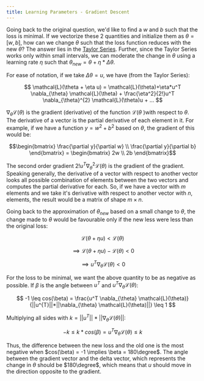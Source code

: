 ```yaml
---
title: Learning Parameters - Gradient Descent
---
```

Going back to the original question, we'd like to find a $w$ and $b$ such that the loss is minimal. If we vectorize these 2 quantities and initialize them as $\theta = [w,b]$, how can we change $\theta$ such that the loss function reduces with the new $\theta$? The answer lies in the [Taylor Series](taylor-series.md). Further, since the Taylor Series works only within small intervals, we can moderate the change in $\theta$ using a learning rate $\eta$ such that $\theta_{new} = \theta + \eta * \Delta \theta$.

For ease of notation, if we take $\Delta \theta = u$, we have (from the Taylor Series):

$$
\mathcal{L}(\theta + \eta u) = \mathcal{L}(\theta)+\eta*u^T \nabla_{\theta} \mathcal{L}(\theta) + \frac{\eta^2}{2!}u^T \nabla_{\theta}^{2} \mathcal{L}(\theta)u + ... 
$$

$\nabla_{\theta} \mathcal{L}(\theta)$ is the gradient (derivative) of the function $\mathcal{L}(\theta$ )with respect to $\theta$. The derivative of a vector is the partial derivative of each element in it. For example, if we have a function $y=w^2+b^2$ based on $\theta$, the gradient of this would be:

$$\begin{bmatrix} \frac{\partial y}{\partial w} \\ \frac{\partial y}{\partial b} \end{bmatrix} = \begin{bmatrix} 2w \\ 2b \end{bmatrix}$$

The second order gradient ${2!}u^T \nabla_{\theta}^{2} \mathcal{L}(\theta)$ is the gradient of the gradient. Speaking generally, the derivative of a vector with respect to another vector looks all possible combination of elements between the two vectors and computes the partial derivative for each. So, if we have a vector with $m$ elements and we take it's derivative with respect to another vector with $n$, elements, the result would be a matrix of shape $m \times n$.

Going back to the approximation of $\theta_{new}$ based on a small change to $\theta$, the change made to $\theta$ would be favourable only if the new less were less than the original loss:

$$
\mathcal{L}(\theta+\eta u) < \mathcal{L}(\theta)
$$

$$
\implies \mathcal{L}(\theta+\eta u) - \mathcal{L}(\theta) < 0
$$

$$
\implies u^T \nabla_{\theta} \mathcal{L}(\theta) < 0
$$

For the loss to be minimal, we want the above quantity to be as negative as possible. If $\beta$ is the angle between $u^{T}$ and $u^T \nabla_{\theta} \mathcal{L}(\theta)$:

$$
-1 \leq cos(\beta) = \frac{u^T \nabla_{\theta} \mathcal{L}(\theta)}{||u^{T}||*||\nabla_{\theta} \mathcal{L}(\theta)||} \leq 1
$$

Multiplying all sides with $k = ||u^{T}|| * ||\nabla_{\theta} \mathcal{L}(\theta)||$:

$$
-k \leq k*cos(\beta) = u^T \nabla_{\theta} \mathcal{L}(\theta) \leq k
$$

Thus, the difference between the new loss and the old one is the most negative when $cos(\beta) = -1 \implies \beta = 180\degree$.  The angle between the gradient vector and the delta vector, which represents the change in $\theta$ should be $180\degree$, which means that $u$ should move in the direction opposite to the gradient.





